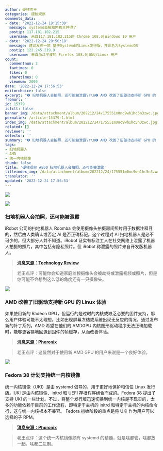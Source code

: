 ```yaml
---
author: 硬核老王
categories: 硬核观察
comments_data:
- date: '2022-12-24 19:15:39'
  message: systemd直接和内核合并得了
  postip: 117.181.102.215
  username: 来自117.181.102.215的 Chrome 108.0|Windows 10 用户
- date: '2022-12-24 20:50:18'
  message: 建议发布一款 基于Systemd的Linux发行版，并命名为SystemdOS
  postip: 122.245.219.9
  username: 来自浙江宁波的 Firefox 108.0|GNU/Linux 用户
count:
  commentnum: 2
  favtimes: 0
  likes: 0
  sharetimes: 0
  viewnum: 2099
date: '2022-12-24 17:56:53'
editorchoice: false
excerpt: "❶ 扫地机器人会拍照，还可能被泄露\r\n❷ AMD 改善了旧驱动支持新 GPU 的 Linux 体验\r\n❸ Fedora 38 计划支持统一内核镜像"
fromurl: ''
id: 15379
islctt: false
banner_img: /data/attachment/album/202212/24/175551m0nc9wh1hc5n3zwc.jpg
permalink: /article-15379-1.html
index_img: /data/attachment/album/202212/24/175551m0nc9wh1hc5n3zwc.jpg
related: []
reviewer: ''
selector: ''
summary: "❶ 扫地机器人会拍照，还可能被泄露\r\n❷ AMD 改善了旧驱动支持新 GPU 的 Linux 体验\r\n❸ Fedora 38 计划支持统一内核镜像"
tags:
- 扫地机器人
- AMD
- 统一内核镜像
thumb: false
title: '硬核观察 #860 扫地机器人会拍照，还可能被泄露'
titleindex_img: /data/attachment/album/202212/24/175551m0nc9wh1hc5n3zwc.jpg
translator: ''
updated: '2022-12-24 17:56:53'
---
```


![](/data/attachment/album/202212/24/175551m0nc9wh1hc5n3zwc.jpg)


![](/data/attachment/album/202212/24/175600h48hanudaahtxddh.jpg)


### 扫地机器人会拍照，还可能被泄露


iRobot 公司的扫地机器人 Roomba 会使用摄像头拍摄房间照片用于数据注释目的，然后由人类确认或否定 AI 是否正确标记。这个过程对 AI 扫地机器人是必不可少的，但大部分人并不知道。iRobot 证实有标注工人在社交网络上泄露了机器人拍摄的照片，其中包括有隐私照片。但 iRobot 称泄露的照片来自开发版机器人。



> 
> **[消息来源：Technology Review](https://www.technologyreview.com/2022/12/19/1065306/roomba-irobot-robot-vacuums-artificial-intelligence-training-data-privacy/)**
> 
> 
> 



> 
> 老王点评：可能你会知道家庭监控摄像头会被劫持或泄露视频或照片，但是你可能不会想到这么低的角度还有一只摄像头。
> 
> 
> 


![](/data/attachment/album/202212/24/175616j17h43hzwv544wq8.jpg)


### AMD 改善了旧驱动支持新 GPU 的 Linux 体验


如果使用新的 Radeon GPU，但运行的是过时的内核或缺乏必要的固件支持，那么用户体验可能不太理想，比如出现屏幕冻结或系统出现无反应的情况。通过发布新的补丁系列，AMD 希望在他们的 AMDGPU 内核图形驱动程序无法正确加载时，能够更容易地回退到固件的帧缓存，从而改善体验。



> 
> **[消息来源：Phoronix](https://www.phoronix.com/news/AMD-Re-FW-FB-On-Failed-Probe)**
> 
> 
> 



> 
> 老王点评：这显然对于使用新 AMD GPU 的用户来说是一个良好体验。
> 
> 
> 


![](/data/attachment/album/202212/24/175631n3o65x6fr3fx575u.jpg)


### Fedora 38 计划支持统一内核镜像


统一内核镜像（UKI）是由 systemd 倡导的，用于更好地保护和信任 Linux 发行版。UKI 是由内核镜像、initrd 和 UEFI 存根程序组合而成的。Fedora 38 提出了支持 UKI 的一些计划。不过，将整个发行版迅速切换到统一内核是不现实的，太多的功能依赖于目前的工作流程，即特定于主机的 initrd 和特定于主机的内核命令行，这与统一内核根本不兼容。 Fedora 初始阶段的重点是将 UKI 作为用户可以选择的子 RPM。



> 
> **[消息来源：Phoronix](https://www.phoronix.com/news/Fedora-38-Unified-Kernel-Part-1)**
> 
> 
> 



> 
> 老王点评：这个统一内核镜像颇有 systemd 的精髓，就是啥都管，啥都放一起，啥都二进制。
> 
> 
>
